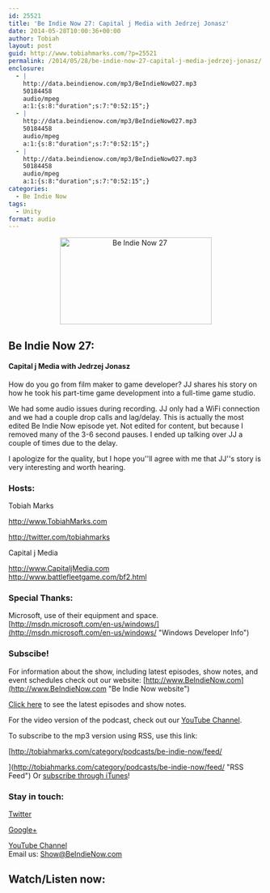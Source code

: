```yaml
---
id: 25521
title: 'Be Indie Now 27: Capital j Media with Jedrzej Jonasz'
date: 2014-05-28T10:00:36+00:00
author: Tobiah
layout: post
guid: http://www.tobiahmarks.com/?p=25521
permalink: /2014/05/28/be-indie-now-27-capital-j-media-jedrzej-jonasz/
enclosure:
  - |
    http://data.beindienow.com/mp3/BeIndieNow027.mp3
    50184458
    audio/mpeg
    a:1:{s:8:"duration";s:7:"0:52:15";}
  - |
    http://data.beindienow.com/mp3/BeIndieNow027.mp3
    50184458
    audio/mpeg
    a:1:{s:8:"duration";s:7:"0:52:15";}
  - |
    http://data.beindienow.com/mp3/BeIndieNow027.mp3
    50184458
    audio/mpeg
    a:1:{s:8:"duration";s:7:"0:52:15";}
categories:
  - Be Indie Now
tags:
  - Unity
format: audio
---
```

<p style="text-align: center;">
  <img class="aligncenter" src="/assets/2013/10/BeIndyNowLogo-512h-300x172.png?resize=300%2C172" alt="Be Indie Now 27" width="300" height="172" data-recalc-dims="1" />
</p>

## Be Indie Now 27:

#### Capital j Media with Jedrzej Jonasz

How do you go from film maker to game developer? JJ shares his story on how he took his part-time game development into a full-time game studio.

We had some audio issues during recording. JJ only had a WiFi connection and we had a couple drop calls and lag/delay. This is actually the most edited Be Indie Now episode yet. Not edited for content, but because I removed many of the 3-6 second pauses. I ended up talking over JJ a couple of times due to the delay.

I apologize for the quality, but I hope you''ll agree with me that JJ''s story is very interesting and worth hearing.

#### <!--more-->

### Hosts:

Tobiah Marks
  
<a href="http://www.TobiahMarks.com" target="_blank">http://www.TobiahMarks.com</a>
  
<a title="Tobiah Twitter" href="http://twitter.com/tobiahmarks" target="_blank">http://twitter.com/tobiahmarks</a>

Capital j Media
  
<a href="http://www.CapitaljMedia.com" target="_blank">http://www.CapitaljMedia.com<br /> </a><http://www.battlefleetgame.com/bf2.html>

### Special Thanks:

Microsoft, use of their equipment and space. [http://msdn.microsoft.com/en-us/windows/](http://msdn.microsoft.com/en-us/windows/ "Windows Developer Info")

### Subscibe!

For information about the show, including latest episodes, show notes, and event schedules check out our website: [http://www.BeIndieNow.com](http://www.BeIndieNow.com "Be Indie Now website")

[Click here](http://tobiahmarks.com/category/podcasts/be-indie-now/ "Be Indie Now episodes and show notes") to see the latest episodes and show notes.

For the video version of the podcast, check out our <a title="YouTube" href="http://www.youtube.com/channel/UCW6QQfnk1In7woq619zgD0g" target="_blank">YouTube Channel</a>.

To subscribe to the mp3 version using RSS, use this link:
  
[http://tobiahmarks.com/category/podcasts/be-indie-now/feed/
  
](http://tobiahmarks.com/category/podcasts/be-indie-now/feed/ "RSS Feed") Or <a title="iTunes" href="https://itunes.apple.com/us/podcast/be-indie-now/id734501818 " target="_blank">subscribe through iTunes</a>!

### Stay in touch:

<a title="Twitter" href="http://twitter.com/BeIndieNow" target="_blank">Twitter</a>
  
<a href="https://plus.google.com/105885018850238693949" target="_blank" rel="publisher">Google+</a>
  
<a title="YouTube" href="http://www.youtube.com/channel/UCW6QQfnk1In7woq619zgD0g" target="_blank">YouTube Channel<br /> </a>Email us: <Show@BeIndieNow.com>

## Watch/Listen now: